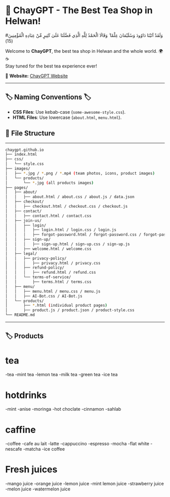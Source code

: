 # 🏡 ChayGPT - The Best Tea Shop in Helwan! 
#وَلَقَدْ آتَيْنَا دَاوُودَ وَسُلَيْمَانَ عِلْمًا ۖ وَقَالَا الْحَمْدُ لِلَّهِ الَّذِي فَضَّلَنَا عَلَىٰ كَثِيرٍ مِّنْ عِبَادِهِ الْمُؤْمِنِينَ (15)



Welcome to **ChayGPT**, the best tea shop in Helwan and the whole world. 🌍☕  
Stay tuned for the best tea experience ever!  

📌 **Website:** [ChayGPT Website](https://adham-khairy.github.io/chaygpt.github.io/)  

---
## 🏷️ Naming Conventions 🏷️  
- **CSS Files**: Use kebab-case (`some-awesome-style.css`).  
- **HTML Files**: Use lowercase (`about.html`, `menu.html`).  
## 📂 File Structure  
---
```bash
chaygpt.github.io
├── index.html
├── css/
│   └── style.css
├── images/
│   ├── *.jpg / *.png / *.mp4 (team photos, icons, product images)
│   └── products/
│       └── *.jpg (all products images)
├── pages/
│   ├── about/
│   │   ├── about.html / about.css / about.js / data.json
│   ├── checkout/
│   │   ├── checkout.html / checkout.css / checkout.js
│   ├── contact/
│   │   ├── contact.html / contact.css
│   ├── join-us/
│   │   ├── login/
│   │   │   ├── login.html / login.css / login.js
│   │   │   ├── forgot-password.html / forgot-password.css / forgot-password.js
│   │   ├── sign-up/
│   │   │   ├── sign-up.html / sign-up.css / sign-up.js
│   │   ├── welcome.html / welcome.css
│   ├── legal/
│   │   ├── privacy-policy/
│   │   │   ├── privacy.html / privacy.css
│   │   ├── refund-policy/
│   │   │   ├── refund.html / refund.css
│   │   └── terms-of-service/
│   │       ├── terms.html / terms.css
│   ├── menu/
│   │   ├── menu.html / menu.css / menu.js
│   │   ├── AI-Bot.css / AI-Bot.js
│   └── products/
│       ├── *.html (individual product pages)
│       ├── product.js / product.json / product-style.css
└── README.md

```
---
## 🏷️ Products
# tea
-tea
-mint tea
-lemon tea
-milk tea
-green tea
-ice tea

# hotdrinks
-mint
-anise
-moringa
-hot choclate
-cinnamon
-sahlab

# caffine
-coffee
-cafe au lait
-latte
-cappuccino
-espresso
-mocha
-flat white
-nescafe
-matcha
-ice coffee

# Fresh juices
 -mango juice
 -orange juice
 -lemon juice
 -mint lemon juice
 -strawberry juice
 -melon juice
 -watermelon juice
 
 
 

